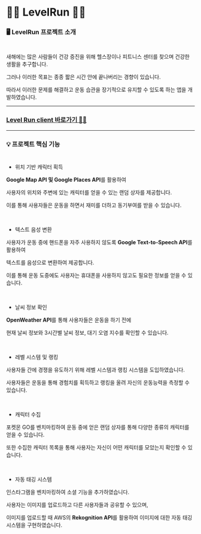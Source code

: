 # 🏃‍♂️ LevelRun 🏃‍♀️


### 🖥 LevelRun 프로젝트 소개
#

새해에는 많은 사람들이 건강 증진을 위해 헬스장이나 피트니스 센터를 찾으며 건강한 생활을 추구합니다.

그러나 이러한 목표는 종종 짧은 시간 안에 끝나버리는 경향이 있습니다. 

따라서 이러한 문제를 해결하고 운동 습관을 장기적으로 유지할 수 있도록 하는 앱을 개발하였습니다.


---


### **[Level Run client 바로가기 🏃‍♂️](https://github.com/tmdghlrla/LevelRun_Client)**


---


### 💡 프로젝트 핵심 기능
#

* 위치 기반 캐릭터 획득

**Google Map API 및 Google Places API**를 활용하여 

사용자의 위치와 주변에 있는 캐릭터를 얻을 수 있는 랜덤 상자를 제공합니다. 

이를 통해 사용자들은 운동을 하면서 재미를 더하고 동기부여를 받을 수 있습니다.

<br>

* 텍스트 음성 변환

사용자가 운동 중에 핸드폰을 자주 사용하지 않도록 **Google Text-to-Speech API**를 활용하여 

텍스트를 음성으로 변환하여 제공합니다. 

이를 통해 운동 도중에도 사용자는 휴대폰을 사용하지 않고도 필요한 정보를 얻을 수 있습니다.

<br>

* 날씨 정보 확인

 **OpenWeather API**를 통해 사용자들은 운동을 하기 전에 
 
 현재 날씨 정보와 3시간별 날씨 정보, 대기 오염 지수를 확인할 수 있습니다.

<br>

* 레벨 시스템 및 랭킹

사용자들 간에 경쟁을 유도하기 위해 레벨 시스템과 랭킹 시스템을 도입하였습니다. 

사용자들은 운동을 통해 경험치를 획득하고 랭킹을 올려 자신의 운동능력을 측정할 수 있습니다.

<br>

* 캐릭터 수집

포켓몬 GO를 벤치마킹하여 운동 중에 얻은 랜덤 상자를 통해 다양한 종류의 캐릭터를 얻을 수 있습니다. 

또한 수집한 캐릭터 목록을 통해 사용자는 자신이 어떤 캐릭터를 모았는지 확인할 수 있습니다.

<br>

* 자동 태깅 시스템

인스타그램을 벤치마킹하여 소셜 기능을 추가하였습니다. 

사용자는 이미지를 업로드하고 다른 사용자들과 공유할 수 있으며, 

이미지를 업로드할 때 AWS의 **Rekognition API**를 활용하여 이미지에 대한 자동 태깅 시스템을 구현하였습니다.
